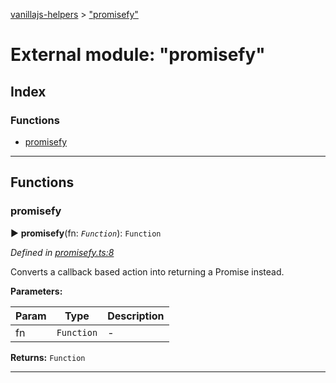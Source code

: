 [vanillajs-helpers](../README.md) > ["promisefy"](../modules/_promisefy_.md)



# External module: "promisefy"

## Index

### Functions

* [promisefy](_promisefy_.md#promisefy)



---
## Functions
<a id="promisefy"></a>

###  promisefy

► **promisefy**(fn: *`Function`*): `Function`



*Defined in [promisefy.ts:8](https://github.com/Tokimon/vanillajs-helpers/blob/cf259dc/promisefy.ts#L8)*



Converts a callback based action into returning a Promise instead.


**Parameters:**

| Param | Type | Description |
| ------ | ------ | ------ |
| fn | `Function`   |  - |





**Returns:** `Function`





___


